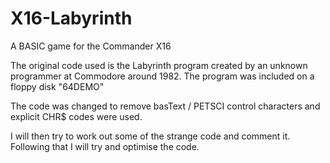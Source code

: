 # X16-Labyrinth
A BASIC game for the Commander X16

The original code used is the Labyrinth program created by an unknown 
programmer at Commodore around 1982. The program was included on a floppy disk
"64DEMO"

The code was changed to remove basText / PETSCI control characters and explicit
CHR$ codes were used.

I will then try to work out some of the strange code and comment it.
Following that I will try and optimise the code.
 

